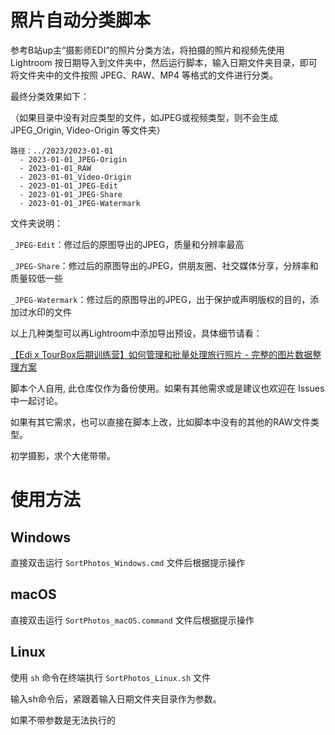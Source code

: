 # 照片自动分类脚本

参考B站up主“摄影师EDI”的照片分类方法，将拍摄的照片和视频先使用 Lightroom 按日期导入到文件夹中，然后运行脚本，输入日期文件夹目录，即可将文件夹中的文件按照 JPEG、RAW、MP4 等格式的文件进行分类。

最终分类效果如下：

（如果目录中没有对应类型的文件，如JPEG或视频类型，则不会生成 JPEG_Origin, Video-Origin 等文件夹）

```
路径：../2023/2023-01-01
  - 2023-01-01_JPEG-Origin
  - 2023-01-01_RAW
  - 2023-01-01_Video-Origin
  - 2023-01-01_JPEG-Edit
  - 2023-01-01_JPEG-Share
  - 2023-01-01_JPEG-Watermark
```

文件夹说明：

`_JPEG-Edit`：修过后的原图导出的JPEG，质量和分辨率最高

`_JPEG-Share`：修过后的原图导出的JPEG，供朋友圈、社交媒体分享，分辨率和质量较低一些

`_JPEG-Watermark`：修过后的原图导出的JPEG，出于保护或声明版权的目的，添加过水印的文件

以上几种类型可以再Lightroom中添加导出预设，具体细节请看：

[【Edi x TourBox后期训练营】如何管理和批量处理旅行照片 - 完整的图片数据整理方案](https://www.bilibili.com/video/BV1uv411v7Qe/?share_source=copy_web&vd_source=a0814bb71452714cb6dda68fa0e85e4a)


脚本个人自用, 此仓库仅作为备份使用。如果有其他需求或是建议也欢迎在 Issues 中一起讨论。

如果有其它需求，也可以直接在脚本上改，比如脚本中没有的其他的RAW文件类型。

初学摄影，求个大佬带带。

# 使用方法

## Windows

直接双击运行 `SortPhotos_Windows.cmd` 文件后根据提示操作

## macOS

直接双击运行 `SortPhotos_macOS.command` 文件后根据提示操作

## Linux

使用 `sh` 命令在终端执行 `SortPhotos_Linux.sh` 文件

输入sh命令后，紧跟着输入日期文件夹目录作为参数。

如果不带参数是无法执行的
